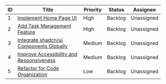 | ID  | Title                                                  | Priority | Status  | Assignee   |
| --- | ------------------------------------------------------ | -------- | ------- | ---------- |
| 1   | [Implement Home Page UI](./task1.md)                   | High     | Backlog | Unassigned |
| 2   | [Add Task Management Feature](./task2.md)              | High     | Backlog | Unassigned |
| 3   | [Integrate shadcn/ui Components Globally](./task3.md)  | Medium   | Backlog | Unassigned |
| 4   | [Improve Accessibility and Responsiveness](./task4.md) | Medium   | Backlog | Unassigned |
| 5   | [Refactor for Code Organization](./task5.md)           | Low      | Backlog | Unassigned |
